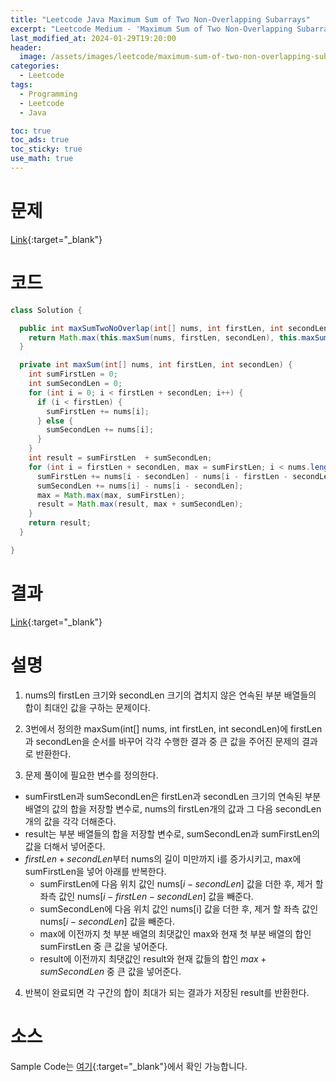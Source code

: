 ```yaml
---
title: "Leetcode Java Maximum Sum of Two Non-Overlapping Subarrays"
excerpt: "Leetcode Medium - 'Maximum Sum of Two Non-Overlapping Subarrays' 문제 Java 풀이"
last_modified_at: 2024-01-29T19:20:00
header:
  image: /assets/images/leetcode/maximum-sum-of-two-non-overlapping-subarrays.png
categories:
  - Leetcode
tags:
  - Programming
  - Leetcode
  - Java

toc: true
toc_ads: true
toc_sticky: true
use_math: true
---
```

# 문제
[Link](https://leetcode.com/problems/maximum-sum-of-two-non-overlapping-subarrays){:target="_blank"}

# 코드
```java
class Solution {

  public int maxSumTwoNoOverlap(int[] nums, int firstLen, int secondLen) {
    return Math.max(this.maxSum(nums, firstLen, secondLen), this.maxSum(nums, secondLen, firstLen));
  }

  private int maxSum(int[] nums, int firstLen, int secondLen) {
    int sumFirstLen = 0;
    int sumSecondLen = 0;
    for (int i = 0; i < firstLen + secondLen; i++) {
      if (i < firstLen) {
        sumFirstLen += nums[i];
      } else {
        sumSecondLen += nums[i];
      }
    }
    int result = sumFirstLen  + sumSecondLen;
    for (int i = firstLen + secondLen, max = sumFirstLen; i < nums.length; i++) {
      sumFirstLen += nums[i - secondLen] - nums[i - firstLen - secondLen];
      sumSecondLen += nums[i] - nums[i - secondLen];
      max = Math.max(max, sumFirstLen);
      result = Math.max(result, max + sumSecondLen);
    }
    return result;
  }

}
```

# 결과
[Link](https://leetcode.com/problems/maximum-sum-of-two-non-overlapping-subarrays/submissions/1159974265/){:target="_blank"}

# 설명
1. nums의 firstLen 크기와 secondLen 크기의 겹치지 않은 연속된 부분 배열들의 합이 최대인 값을 구하는 문제이다.

2. 3번에서 정의한 maxSum(int[] nums, int firstLen, int secondLen)에 firstLen과 secondLen을 순서를 바꾸어 각각 수행한 결과 중 큰 값을 주어진 문제의 결과로 반환한다.

3. 문제 풀이에 필요한 변수를 정의한다.
- sumFirstLen과 sumSecondLen은 firstLen과 secondLen 크기의 연속된 부분 배열의 값의 합을 저장할 변수로, nums의 firstLen개의 값과 그 다음 secondLen개의 값을 각각 더해준다.
- result는 부분 배열들의 합을 저장할 변수로, sumSecondLen과 sumFirstLen의 값을 더해서 넣어준다.
- $firstLen + secondLen$부터 nums의 길이 미만까지 i를 증가시키고, max에 sumFirstLen을 넣어 아래를 반복한다.
  - sumFirstLen에 다음 위치 값인 nums[$i - secondLen$] 값을 더한 후, 제거 할 좌측 값인 nums[$i - firstLen - secondLen$] 값을 빼준다.
  - sumSecondLen에 다음 위치 값인 nums[i] 값을 더한 후, 제거 할 좌측 값인 nums[$i - secondLen$] 값을 빼준다.
  - max에 이전까지 첫 부분 배열의 최댓값인 max와 현재 첫 부분 배열의 합인 sumFirstLen 중 큰 값을 넣어준다.
  - result에 이전까지 최댓값인 result와 현재 값들의 합인 $max + sumSecondLen$ 중 큰 값을 넣어준다.

4. 반복이 완료되면 각 구간의 합이 최대가 되는 결과가 저장된 result를 반환한다.

# 소스
Sample Code는 [여기](https://github.com/GracefulSoul/leetcode/blob/master/src/main/java/gracefulsoul/problems/MaximumSumOfTwoNonOverlappingSubarrays.java){:target="_blank"}에서 확인 가능합니다.